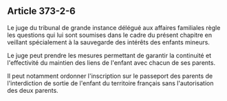 Article 373-2-6
----
Le juge du tribunal de grande instance délégué aux affaires familiales règle les
questions qui lui sont soumises dans le cadre du présent chapitre en veillant
spécialement à la sauvegarde des intérêts des enfants mineurs.

Le juge peut prendre les mesures permettant de garantir la continuité et
l'effectivité du maintien des liens de l'enfant avec chacun de ses parents.

Il peut notamment ordonner l'inscription sur le passeport des parents de
l'interdiction de sortie de l'enfant du territoire français sans l'autorisation
des deux parents.
